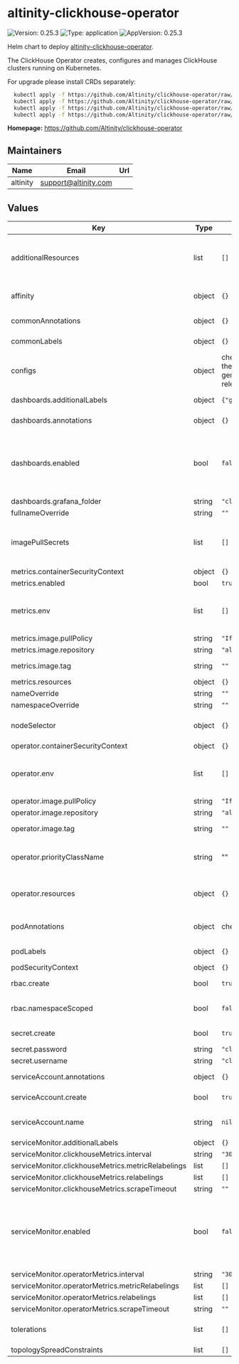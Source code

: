 # altinity-clickhouse-operator

![Version: 0.25.3](https://img.shields.io/badge/Version-0.25.3-informational?style=flat-square) ![Type: application](https://img.shields.io/badge/Type-application-informational?style=flat-square) ![AppVersion: 0.25.3](https://img.shields.io/badge/AppVersion-0.25.3-informational?style=flat-square)

Helm chart to deploy [altinity-clickhouse-operator](https://github.com/Altinity/clickhouse-operator).

The ClickHouse Operator creates, configures and manages ClickHouse clusters running on Kubernetes.

For upgrade please install CRDs separately:
```bash
  kubectl apply -f https://github.com/Altinity/clickhouse-operator/raw/master/deploy/helm/clickhouse-operator/crds/CustomResourceDefinition-clickhouseinstallations.clickhouse.altinity.com.yaml
  kubectl apply -f https://github.com/Altinity/clickhouse-operator/raw/master/deploy/helm/clickhouse-operator/crds/CustomResourceDefinition-clickhouseinstallationtemplates.clickhouse.altinity.com.yaml
  kubectl apply -f https://github.com/Altinity/clickhouse-operator/raw/master/deploy/helm/clickhouse-operator/crds/CustomResourceDefinition-clickhouseoperatorconfigurations.clickhouse.altinity.com.yaml
  kubectl apply -f https://github.com/Altinity/clickhouse-operator/raw/master/deploy/helm/clickhouse-operator/crds/CustomResourceDefinition-clickhousekeeperinstallations.clickhouse-keeper.altinity.com.yaml
```

**Homepage:** <https://github.com/Altinity/clickhouse-operator>

## Maintainers

| Name | Email | Url |
| ---- | ------ | --- |
| altinity | <support@altinity.com> |  |

## Values

| Key | Type | Default | Description                                                                                                                                                                                                                                                                                                                      |
|-----|------|---------|----------------------------------------------------------------------------------------------------------------------------------------------------------------------------------------------------------------------------------------------------------------------------------------------------------------------------------|
| additionalResources | list | `[]` | list of additional resources to create (processed via `tpl` function), useful for create ClickHouse clusters together with clickhouse-operator. check `kubectl explain chi` for details                                                                                                                                          |
| affinity | object | `{}` | affinity for scheduler pod assignment, check `kubectl explain pod.spec.affinity` for details                                                                                                                                                                                                                                     |
| commonAnnotations | object | `{}` | set of annotations that will be applied to all the resources for the operator                                                                                                                                                                                                                                                    |
| commonLabels | object | `{}` | set of labels that will be applied to all the resources for the operator                                                                                                                                                                                                                                                         |
| configs | object | check the `values.yaml` file for the config content (auto-generated from latest operator release) | clickhouse operator configs                                                                                                                                                                                                                                                                                                      |
| dashboards.additionalLabels | object | `{"grafana_dashboard":""}` | labels to add to a secret with dashboards                                                                                                                                                                                                                                                                                        |
| dashboards.annotations | object | `{}` | annotations to add to a secret with dashboards                                                                                                                                                                                                                                                                                   |
| dashboards.enabled | bool | `false` | provision grafana dashboards as configMaps (can be synced by grafana dashboards sidecar https://github.com/grafana/helm-charts/blob/grafana-8.3.4/charts/grafana/values.yaml#L778 )                                                                                                                                              |
| dashboards.grafana_folder | string | `"clickhouse"` |                                                                                                                                                                                                                                                                                                                                  |
| fullnameOverride | string | `""` | full name of the chart.                                                                                                                                                                                                                                                                                                          |
| imagePullSecrets | list | `[]` | image pull secret for private images in clickhouse-operator pod possible value format `[{"name":"your-secret-name"}]`, check `kubectl explain pod.spec.imagePullSecrets` for details                                                                                                                                             |
| metrics.containerSecurityContext | object | `{}` |                                                                                                                                                                                                                                                                                                                                  |
| metrics.enabled | bool | `true` |                                                                                                                                                                                                                                                                                                                                  |
| metrics.env | list | `[]` | additional environment variables for the deployment of metrics-exporter containers possible format value `[{"name": "SAMPLE", "value": "text"}]`                                                                                                                                                                                 |
| metrics.image.pullPolicy | string | `"IfNotPresent"` | image pull policy                                                                                                                                                                                                                                                                                                                |
| metrics.image.repository | string | `"altinity/metrics-exporter"` | image repository                                                                                                                                                                                                                                                                                                                 |
| metrics.image.tag | string | `""` | image tag (chart's appVersion value will be used if not set)                                                                                                                                                                                                                                                                     |
| metrics.resources | object | `{}` | custom resource configuration                                                                                                                                                                                                                                                                                                    |
| nameOverride | string | `""` | override name of the chart                                                                                                                                                                                                                                                                                                       |
| namespaceOverride | string | `""` |                                                                                                                                                                                                                                                                                                                                  |
| nodeSelector | object | `{}` | node for scheduler pod assignment, check `kubectl explain pod.spec.nodeSelector` for details                                                                                                                                                                                                                                     |
| operator.containerSecurityContext | object | `{}` |                                                                                                                                                                                                                                                                                                                                  |
| operator.env | list | `[]` | additional environment variables for the clickhouse-operator container in deployment possible format value `[{"name": "SAMPLE", "value": "text"}]`                                                                                                                                                                               |
| operator.image.pullPolicy | string | `"IfNotPresent"` | image pull policy                                                                                                                                                                                                                                                                                                                |
| operator.image.repository | string | `"altinity/clickhouse-operator"` | image repository                                                                                                                                                                                                                                                                                                                 |
| operator.image.tag | string | `""` | image tag (chart's appVersion value will be used if not set)                                                                                                                                                                                                                                                                     |
| operator.priorityClassName | string | "" | priority class name for the clickhouse-operator deployment, check `kubectl explain pod.spec.priorityClassName` for details                                                                                                                                                                                                       |
| operator.resources | object | `{}` | custom resource configuration, check `kubectl explain pod.spec.containers.resources` for details                                                                                                                                                                                                                                 |
| podAnnotations | object | check the `values.yaml` file | annotations to add to the clickhouse-operator pod, check `kubectl explain pod.spec.annotations` for details                                                                                                                                                                                                                      |
| podLabels | object | `{}` | labels to add to the clickhouse-operator pod                                                                                                                                                                                                                                                                                     |
| podSecurityContext | object | `{}` |                                                                                                                                                                                                                                                                                                                                  |
| rbac.create | bool | `true` | specifies whether rbac resources should be created                                                                                                                                                                                                                                                                               |
| rbac.namespaceScoped | bool | `false` | specifies whether to create roles and rolebindings at the cluster level or namespace level                                                                                                                                                                                                                                       |
| secret.create | bool | `true` | create a secret with operator credentials                                                                                                                                                                                                                                                                                        |
| secret.password | string | `"clickhouse_operator_password"` | operator credentials password                                                                                                                                                                                                                                                                                                    |
| secret.username | string | `"clickhouse_operator"` | operator credentials username                                                                                                                                                                                                                                                                                                    |
| serviceAccount.annotations | object | `{}` | annotations to add to the service account                                                                                                                                                                                                                                                                                        |
| serviceAccount.create | bool | `true` | specifies whether a service account should be created                                                                                                                                                                                                                                                                            |
| serviceAccount.name | string | `nil` | the name of the service account to use; if not set and create is true, a name is generated using the fullname template                                                                                                                                                                                                           |
| serviceMonitor.additionalLabels | object | `{}` | additional labels for service monitor                                                                                                                                                                                                                                                                                            |
| serviceMonitor.clickhouseMetrics.interval | string | `"30s"` |                                                                                                                                                                                                                                                                                                                                  |
| serviceMonitor.clickhouseMetrics.metricRelabelings | list | `[]` |                                                                                                                                                                                                                                                                                                                                  |
| serviceMonitor.clickhouseMetrics.relabelings | list | `[]` |                                                                                                                                                                                                                                                                                                                                  |
| serviceMonitor.clickhouseMetrics.scrapeTimeout | string | `""` |                                                                                                                                                                                                                                                                                                                                  |
| serviceMonitor.enabled | bool | `false` | ServiceMonitor Custom resource is created for a [prometheus-operator](https://github.com/prometheus-operator/prometheus-operator) In serviceMonitor will be created two endpoints ch-metrics on port 8888 and op-metrics # 9999. Ypu can specify interval, scrapeTimeout, relabelings, metricRelabelings for each endpoint below |
| serviceMonitor.operatorMetrics.interval | string | `"30s"` |                                                                                                                                                                                                                                                                                                                                  |
| serviceMonitor.operatorMetrics.metricRelabelings | list | `[]` |                                                                                                                                                                                                                                                                                                                                  |
| serviceMonitor.operatorMetrics.relabelings | list | `[]` |                                                                                                                                                                                                                                                                                                                                  |
| serviceMonitor.operatorMetrics.scrapeTimeout | string | `""` |                                                                                                                                                                                                                                                                                                                                  |
| tolerations | list | `[]` | tolerations for scheduler pod assignment, check `kubectl explain pod.spec.tolerations` for details                                                                                                                                                                                                                               |
| topologySpreadConstraints | list | `[]` |                                                                                                                                                                                                                                                                                                                                  |

